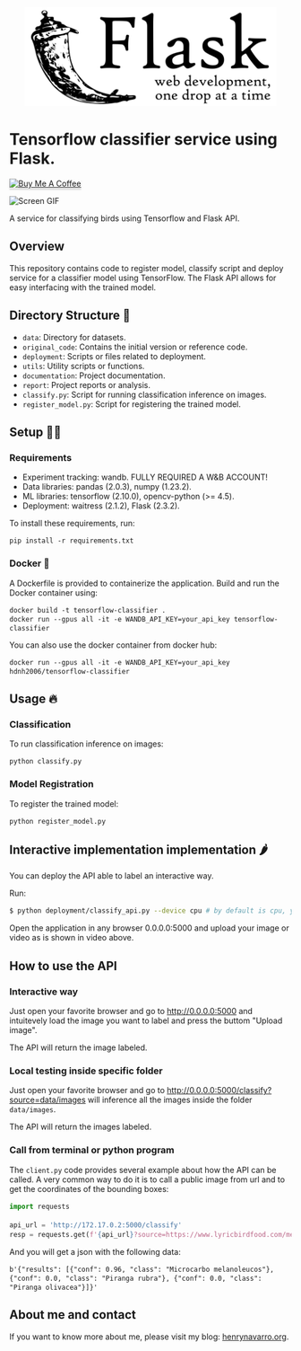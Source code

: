 <div align="center">
  <img width="450" src="assets/Flask_logo.svg">
</div>

# Tensorflow classifier service using Flask.

<a href="https://www.buymeacoffee.com/hdnh2006" target="_blank"><img src="https://www.buymeacoffee.com/assets/img/custom_images/orange_img.png" alt="Buy Me A Coffee" style="height: 41px !important;width: 174px !important;box-shadow: 0px 3px 2px 0px rgba(190, 190, 190, 0.5) !important;-webkit-box-shadow: 0px 3px 2px 0px rgba(190, 190, 190, 0.5) !important;" ></a>

![Screen GIF](assets/screen.gif)

A service for classifying birds using Tensorflow and Flask API.

## Overview

This repository contains code to register model, classify script and deploy service for a classifier model using TensorFlow. The Flask API allows for easy interfacing with the trained model.

## Directory Structure 📂

- `data`: Directory for datasets.
- `original_code`: Contains the initial version or reference code.
- `deployment`: Scripts or files related to deployment.
- `utils`: Utility scripts or functions.
- `documentation`: Project documentation.
- `report`: Project reports or analysis.
- `classify.py`: Script for running classification inference on images.
- `register_model.py`: Script for registering the trained model.

## Setup 👨‍💻

### Requirements

- Experiment tracking: wandb. FULLY REQUIRED A W&B ACCOUNT!
- Data libraries: pandas (2.0.3), numpy (1.23.2).
- ML libraries: tensorflow (2.10.0), opencv-python (>= 4.5).
- Deployment: waitress (2.1.2), Flask (2.3.2).

To install these requirements, run:

```
pip install -r requirements.txt
```

### Docker 🐋

A Dockerfile is provided to containerize the application. Build and run the Docker container using:

```
docker build -t tensorflow-classifier .
docker run --gpus all -it -e WANDB_API_KEY=your_api_key tensorflow-classifier
```

You can also use the docker container from docker hub:

```
docker run --gpus all -it -e WANDB_API_KEY=your_api_key hdnh2006/tensorflow-classifier
```

## Usage 🔥

### Classification

To run classification inference on images:

```
python classify.py
```

### Model Registration

To register the trained model:

```
python register_model.py
```


## Interactive implementation implementation 🌶️

You can deploy the API able to label an interactive way.

Run:

```bash
$ python deployment/classify_api.py --device cpu # by default is cpu, you can choose 0,1,2 if you want to choose gpu depending on the number of gpus
```
Open the application in any browser 0.0.0.0:5000 and upload your image or video as is shown in video above.


## How to use the API

### Interactive way
Just open your favorite browser and go to http://0.0.0.0:5000 and intuitevely load the image you want to label and press the buttom "Upload image".

The API will return the image labeled.

### Local testing inside specific folder
Just open your favorite browser and go to http://0.0.0.0:5000/classify?source=data/images will inference all the images inside the folder `data/images`.

The API will return the images labeled.

### Call from terminal or python program
The `client.py` code provides several example about how the API can be called. A very common way to do it is to call a public image from url and to get the coordinates of the bounding boxes:

```python
import requests

api_url = 'http://172.17.0.2:5000/classify'
resp = requests.get(f'{api_url}?source=https://www.lyricbirdfood.com/media/1880/summer-tananger.jpg&save_labels=T', verify=False)

```
And you will get a json with the following data:

```
b'{"results": [{"conf": 0.96, "class": "Microcarbo melanoleucos"}, {"conf": 0.0, "class": "Piranga rubra"}, {"conf": 0.0, "class": "Piranga olivacea"}]}'
```

## About me and contact

If you want to know more about me, please visit my blog: [henrynavarro.org](https://henrynavarro.org).
